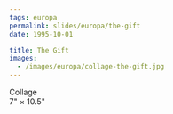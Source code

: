 ```yaml
---
tags: europa
permalink: slides/europa/the-gift
date: 1995-10-01

title: The Gift
images:
  - /images/europa/collage-the-gift.jpg
---
```

Collage  
7" × 10.5"